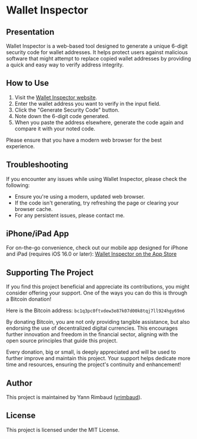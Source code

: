 # Wallet Inspector

## Presentation
Wallet Inspector is a web-based tool designed to generate a unique 6-digit security code for wallet addresses. It helps protect users against malicious software that might attempt to replace copied wallet addresses by providing a quick and easy way to verify address integrity.

## How to Use
1. Visit the [Wallet Inspector website](https://yrimbaud.github.io/wallet-inspector/).
2. Enter the wallet address you want to verify in the input field.
3. Click the "Generate Security Code" button.
4. Note down the 6-digit code generated.
5. When you paste the address elsewhere, generate the code again and compare it with your noted code.

Please ensure that you have a modern web browser for the best experience.

## Troubleshooting
If you encounter any issues while using Wallet Inspector, please check the following:
- Ensure you're using a modern, updated web browser.
- If the code isn't generating, try refreshing the page or clearing your browser cache.
- For any persistent issues, please contact me.

## iPhone/iPad App
For on-the-go convenience, check out our mobile app designed for iPhone and iPad (requires iOS 16.0 or later):
[Wallet Inspector on the App Store](https://apps.apple.com/app/wallet-inspector/id6667109541)

## Supporting The Project
If you find this project beneficial and appreciate its contributions, you might consider offering your support. One of the ways you can do this is through a Bitcoin donation!

Here is the Bitcoin address:
`bc1q3pc0ftvdew3e87k07d00k8tqj7ll924hgy69n6`

By donating Bitcoin, you are not only providing tangible assistance, but also endorsing the use of decentralized digital currencies. This encourages further innovation and freedom in the financial sector, aligning with the open source principles that guide this project.

Every donation, big or small, is deeply appreciated and will be used to further improve and maintain this project. Your support helps dedicate more time and resources, ensuring the project's continuity and enhancement!

## Author
This project is maintained by Yann Rimbaud ([yrimbaud](https://github.com/yrimbaud)).

## License
This project is licensed under the MIT License.
